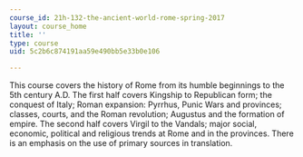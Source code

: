 ```yaml
---
course_id: 21h-132-the-ancient-world-rome-spring-2017
layout: course_home
title: ''
type: course
uid: 5c2b6c874191aa59e490bb5e33b0e106

---
```

This course covers the history of Rome from its humble beginnings to the 5th century A.D. The first half covers Kingship to Republican form; the conquest of Italy; Roman expansion: Pyrrhus, Punic Wars and provinces; classes, courts, and the Roman revolution; Augustus and the formation of empire. The second half covers Virgil to the Vandals; major social, economic, political and religious trends at Rome and in the provinces. There is an emphasis on the use of primary sources in translation.
